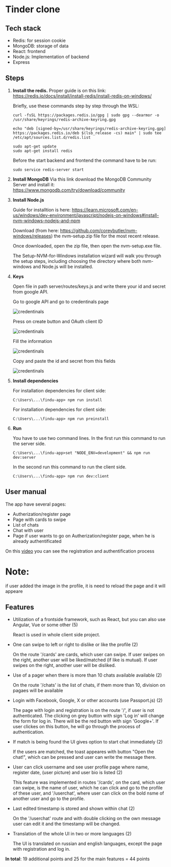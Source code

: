 # Tinder clone

## Tech stack
* Redis: for session cookie
* MongoDB: storage of data
* React: frontend
* Node.js: Implementation of backend
* Express

## Steps
1. **Install the redis.** Proper guide is on this link: https://redis.io/docs/install/install-redis/install-redis-on-windows/ 

    Briefly, use these commands step by step through the WSL:

    ```
    curl -fsSL https://packages.redis.io/gpg | sudo gpg --dearmor -o /usr/share/keyrings/redis-archive-keyring.gpg

    echo "deb [signed-by=/usr/share/keyrings/redis-archive-keyring.gpg] https://packages.redis.io/deb $(lsb_release -cs) main" | sudo tee /etc/apt/sources.list.d/redis.list

    sudo apt-get update
    sudo apt-get install redis
    ```

    Before the start backend and frontend the command have to be run:

    ``` console 
    sudo service redis-server start
    ```
2. **Install MongoDB**
    Via this link download the MongoDB Community Server and install it: https://www.mongodb.com/try/download/community

3. **Install Node.js**

    Guide for installtion is here: https://learn.microsoft.com/en-us/windows/dev-environment/javascript/nodejs-on-windows#install-nvm-windows-nodejs-and-npm
    
    Download (from here: https://github.com/coreybutler/nvm-windows/releases) the nvm-setup.zip file for the most recent release.

    Once downloaded, open the zip file, then open the nvm-setup.exe file.

    The Setup-NVM-for-Windows installation wizard will walk you through the setup steps, including choosing the directory where both nvm-windows and Node.js will be installed.

4. **Keys**
    
    Open file in path server/routes/keys.js and write there your id and secret from google API.

    Go to google API and go to credentinals page

    ![credentinals](./images/Cred.png)

    Press on create button and OAuth client ID

    ![credentinals](./images/Create.png)

    Fill the information

    ![credentinals](./images/fill.png)

    Copy and paste the id and secret from this fields

    ![credentinals](./images/copy.png)

5. **Install dependencies**
    
    For installation dependencies for client side:

    ```
    C:\Users\...\findu-app> npm run install
    ```

    For installation dependencies for client side:

    ```
    C:\Users\...\findu-app> npm run preinstall
    ```
6. **Run**

    You have to use two command lines. In the first run this command to run the server side.

    ```
    C:\Users\...\findu-app>set "NODE_ENV=development" && npm run dev:server
    ```

    In the second run this command to run the client side.

    ```
    C:\Users\...\findu-app> npm run dev:client
    ```
## User manual

The app have several pages:

* Autherization/register page
* Page with cards to swipe
* List of chats
* Chat with user
* Page if user wants to go on Autherization/register page, when he is already authentificated 

On this
[video](./images/my_video.mp4) you can see the registration and authentification process

# Note: 
if user added the image in the profile, it is need to reload the page and it will appeare

## Features
* Utilization of a frontside framework, such as React, but you can also use Angular, Vue or some other (5)

    React is used in whole client side project.
* One can swipe to left or right to dislike or like the profile (2)

    On the route '/cards' are cards, which user can swipe. If user swipes on the right, another user will be liked/matched (if like is mutual). If user swipes on the right, another user will be disliked.
* Use of a pager when there is more than 10 chats available available (2)

    On the route '/chats' is the list of chats, if them more than 10, division on pagaes will be available
* Login with Facebook, Google, X or other accounts (use Passport.js) (2)

    The page with login and registration is on the route '/', if user is not authenticated. The clicking on grey button with sign 'Log in' will change the form for log in. There will be the red button with sign 'Google+'. If user clickes on this button, he will go through the process of authentication.
* If match is being found the UI gives option to start chat immediately (2)

    If the users are matched, the toast appeares with button "Open the chat!", which can be pressed and user can write the message there. 
* User can click username and see user profile page where name, register date, (user picture) and user bio is listed (2)

    This feature was implemented in routes '/cards', on the card, which user can swipe, is the name of user, which he can click and go to the profile of these user, and '/userchat', where user can click on the bold nsme of another user and go to the profile.
* Last edited timestamp is stored and shown within chat (2)

    On the '/userchat' route and with double clicking on the own message user can edit it and the timestamp will be changed.
* Translation of the whole UI in two or more languages (2)
    
    The UI is translated on russian and english languages, except the page with registration and log in.

**In total**: 19 additional points and 25 for the main features = 44 points

